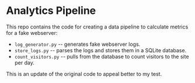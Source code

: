 # Analytics Pipeline

This repo contains the code for creating a data pipeline to calculate metrics for a fake webserver:

* `log_generator.py` -- generates fake webserver logs.
* `store_logs.py` -- parses the logs and stores them in a SQLite database.
* `count_visitors.py` -- pulls from the database to count visitors to the site per day.

This is an update of the original code to appeal better to my test.
